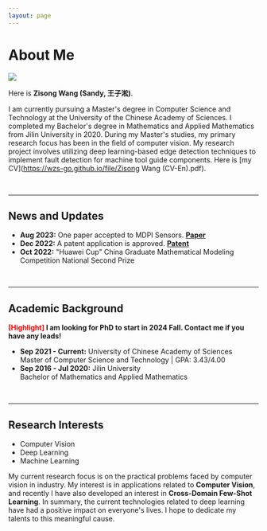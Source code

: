 ```yaml
---
layout: page
---
```


# About Me

<img src="https://wzs-go.github.io/images/wzsperson.jpg" class="floatpic" style="max-width: 360px; height: auto;">

Here is **Zisong Wang (Sandy, 王子淞)**.

I am currently pursuing a Master's degree in Computer Science and Technology at the University of the Chinese Academy of Sciences. I completed my Bachelor's degree in Mathematics and Applied Mathematics from Jilin University in 2020. During my Master's studies, my primary research focus has been in the field of computer vision. My research project involves utilizing deep learning-based edge detection techniques to implement fault detection for machine tool guide components. Here is [my CV](https://wzs-go.github.io/file/Zisong Wang (CV-En).pdf).

<br>

---

## News and Updates

- **Aug 2023:** One paper accepted to MDPI Sensors. [**Paper**](https://doi.org/10.3390/s23156883)
- **Dec 2022:** A patent application is approved. [**Patent**](https://wzs-go.github.io/file/papentwzs.pdf)
- **Oct 2022:** "Huawei Cup" China Graduate Mathematical Modeling Competition National Second Prize

<br>

---

## Academic Background

**<font color='red'>[Highlight]</font> I am looking for PhD to start in 2024 Fall. Contact me if you have any leads!**

- **Sep 2021 - Current:** University of Chinese Academy of Sciences<br>
  Master of Computer Science and Technology | GPA: 3.43/4.00
- **Sep 2016 - Jul 2020:** Jilin University<br>
  Bachelor of Mathematics and Applied Mathematics

<br>

---

## Research Interests

- Computer Vision
- Deep Learning
- Machine Learning

My current research focus is on the practical problems faced by computer vision in industry. My interest is in applications related to **Computer Vision**, and recently I have also developed an interest in **Cross-Domain Few-Shot Learning**. In summary, the current technologies related to deep learning have had a positive impact on everyone's lives. I hope to dedicate my talents to this meaningful cause.
